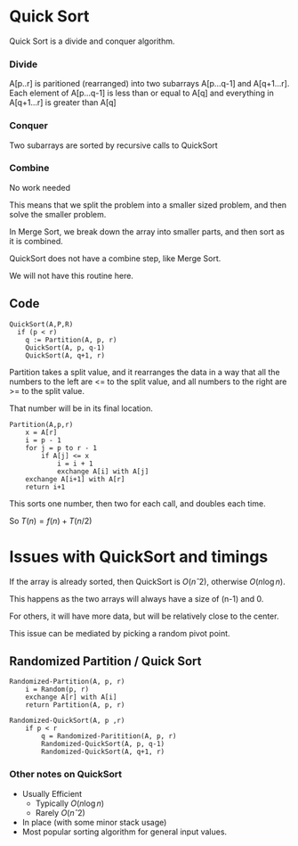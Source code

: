 # Quick Sort

Quick Sort is a divide and conquer algorithm.

### Divide
A[p..r] is paritioned (rearranged) into two subarrays A[p...q-1] and A[q+1...r]. Each element of A[p...q-1] is less than or equal to A[q] and everything in A[q+1...r] is greater than A[q]

### Conquer
Two subarrays are sorted by recursive calls to QuickSort

### Combine
No work needed


This means that we split the problem into a smaller sized problem, and then solve the smaller problem.

In Merge Sort, we break down the array into smaller parts, and then sort as it is combined.

QuickSort does not have a combine step, like Merge Sort.

We will not have this routine here.

## Code
```
QuickSort(A,P,R)
  if (p < r)
    q := Partition(A, p, r)
    QuickSort(A, p, q-1)
    QuickSort(A, q+1, r)
```

Partition takes a split value, and it rearranges the data in a way that all the numbers to the left are <= to the split value, and all numbers to the right are >= to the split value.

That number will be in its final location.

```
Partition(A,p,r)
    x = A[r]
    i = p - 1
    for j = p to r - 1
        if A[j] <= x
            i = i + 1
            exchange A[i] with A[j]
    exchange A[i+1] with A[r]
    return i+1
```

This sorts one number, then two for each call, and doubles each time.

So $T(n) = f(n) + T(n/2)$

# Issues with QuickSort and timings

If the array is already sorted, then QuickSort is $O(nˆ2)$, otherwise $O(n\log n)$.

This happens as the two arrays will always have a size of (n-1) and 0.

For others, it will have more data, but will be relatively close to the center.

This issue can be mediated by picking a random pivot point.


## Randomized Partition / Quick Sort

```
Randomized-Partition(A, p, r)
	i = Random(p, r)
	exchange A[r] with A[i]
	return Partition(A, p, r)
```

```
Randomized-QuickSort(A, p ,r)
	if p < r
		q = Randomized-Paritition(A, p, r)
		Randomized-QuickSort(A, p, q-1)
		Randomized-QuickSort(A, q+1, r)
```

### Other notes on QuickSort

 - Usually Efficient
   - Typically $O(n\log n)$
   - Rarely $O(nˆ2)$
 - In place (with some minor stack usage)
 - Most popular sorting algorithm for general input values.
